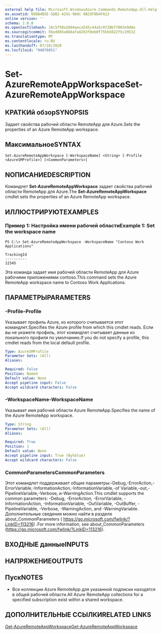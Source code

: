 ```yaml
---
external help file: Microsoft.WindowsAzure.Commands.RemoteApp.dll-Help.xml
ms.assetid: 608B4B5E-5DB2-4291-966C-0B25F8D4FA13
online version: ''
schema: 2.0.0
ms.openlocfilehash: 18c5f50a2804aeca545c44a5c0728bf7003e9d8e
ms.sourcegitcommit: 56ed085a868afa8263f8eb0f755b5822f5c29532
ms.translationtype: MT
ms.contentlocale: ru-RU
ms.lasthandoff: 07/18/2020
ms.locfileid: "94076051"
---
```

# <span data-ttu-id="2b79d-101">Set-AzureRemoteAppWorkspace</span><span class="sxs-lookup"><span data-stu-id="2b79d-101">Set-AzureRemoteAppWorkspace</span></span>

## <span data-ttu-id="2b79d-102">КРАТКИй обзор</span><span class="sxs-lookup"><span data-stu-id="2b79d-102">SYNOPSIS</span></span>
<span data-ttu-id="2b79d-103">Задает свойства рабочей области RemoteApp для Azure.</span><span class="sxs-lookup"><span data-stu-id="2b79d-103">Sets the properties of an Azure RemoteApp workspace.</span></span>

## <span data-ttu-id="2b79d-104">Максимальное</span><span class="sxs-lookup"><span data-stu-id="2b79d-104">SYNTAX</span></span>

```
Set-AzureRemoteAppWorkspace [-WorkspaceName] <String> [-Profile <AzureSMProfile>] [<CommonParameters>]
```

## <span data-ttu-id="2b79d-105">NОПИСАНИЕ</span><span class="sxs-lookup"><span data-stu-id="2b79d-105">DESCRIPTION</span></span>
<span data-ttu-id="2b79d-106">Командлет **Set-AzureRemoteAppWorkspace** задает свойства рабочей области RemoteApp для Azure.</span><span class="sxs-lookup"><span data-stu-id="2b79d-106">The **Set-AzureRemoteAppWorkspace** cmdlet sets the properties of an Azure RemoteApp workspace.</span></span>

## <span data-ttu-id="2b79d-107">ИЛЛЮСТРИРУЮТ</span><span class="sxs-lookup"><span data-stu-id="2b79d-107">EXAMPLES</span></span>

### <span data-ttu-id="2b79d-108">Пример 1: Настройка имени рабочей области</span><span class="sxs-lookup"><span data-stu-id="2b79d-108">Example 1: Set the workspace name</span></span>
```
PS C:\> Set-AzureRemoteAppWorkspace -WorkspaceName "Contoso Work Applications"

TrackingId
----------
12345
```

<span data-ttu-id="2b79d-109">Эта команда задает имя рабочей области RemoteApp для Azure рабочими приложениями contoso.</span><span class="sxs-lookup"><span data-stu-id="2b79d-109">This command sets the Azure RemoteApp workspace name to Contoso Work Applications.</span></span>

## <span data-ttu-id="2b79d-110">ПАРАМЕТРЫ</span><span class="sxs-lookup"><span data-stu-id="2b79d-110">PARAMETERS</span></span>

### <span data-ttu-id="2b79d-111">-Profile</span><span class="sxs-lookup"><span data-stu-id="2b79d-111">-Profile</span></span>
<span data-ttu-id="2b79d-112">Указывает профиль Azure, из которого считывается этот командлет.</span><span class="sxs-lookup"><span data-stu-id="2b79d-112">Specifies the Azure profile from which this cmdlet reads.</span></span>
<span data-ttu-id="2b79d-113">Если вы не укажете профиль, этот командлет считывает данные из локального профиля по умолчанию.</span><span class="sxs-lookup"><span data-stu-id="2b79d-113">If you do not specify a profile, this cmdlet reads from the local default profile.</span></span>

```yaml
Type: AzureSMProfile
Parameter Sets: (All)
Aliases: 

Required: False
Position: Named
Default value: None
Accept pipeline input: False
Accept wildcard characters: False
```

### <span data-ttu-id="2b79d-114">-WorkspaceName</span><span class="sxs-lookup"><span data-stu-id="2b79d-114">-WorkspaceName</span></span>
<span data-ttu-id="2b79d-115">Указывает имя рабочей области Azure RemoteApp.</span><span class="sxs-lookup"><span data-stu-id="2b79d-115">Specifies the name of the Azure RemoteApp workspace.</span></span>

```yaml
Type: String
Parameter Sets: (All)
Aliases: 

Required: True
Position: 1
Default value: None
Accept pipeline input: True (ByValue)
Accept wildcard characters: False
```

### <span data-ttu-id="2b79d-116">CommonParameters</span><span class="sxs-lookup"><span data-stu-id="2b79d-116">CommonParameters</span></span>
<span data-ttu-id="2b79d-117">Этот командлет поддерживает общие параметры:-Debug,-ErrorAction,-ErrorVariable,-InformationAction,-InformationVariable,-of Variable,-out,-PipelineVariable,-Verbose, и-WarningAction.</span><span class="sxs-lookup"><span data-stu-id="2b79d-117">This cmdlet supports the common parameters: -Debug, -ErrorAction, -ErrorVariable, -InformationAction, -InformationVariable, -OutVariable, -OutBuffer, -PipelineVariable, -Verbose, -WarningAction, and -WarningVariable.</span></span> <span data-ttu-id="2b79d-118">Дополнительные сведения можно найти в разделе about_CommonParameters ( https://go.microsoft.com/fwlink/?LinkID=113216) .</span><span class="sxs-lookup"><span data-stu-id="2b79d-118">For more information, see about_CommonParameters (https://go.microsoft.com/fwlink/?LinkID=113216).</span></span>

## <span data-ttu-id="2b79d-119">ВХОДНЫЕ данные</span><span class="sxs-lookup"><span data-stu-id="2b79d-119">INPUTS</span></span>

## <span data-ttu-id="2b79d-120">НАПРЯЖЕНИЕ</span><span class="sxs-lookup"><span data-stu-id="2b79d-120">OUTPUTS</span></span>

## <span data-ttu-id="2b79d-121">Пуск</span><span class="sxs-lookup"><span data-stu-id="2b79d-121">NOTES</span></span>
* <span data-ttu-id="2b79d-122">Все коллекции Azure RemoteApp для указанной подписки находятся в общей рабочей области.</span><span class="sxs-lookup"><span data-stu-id="2b79d-122">All Azure RemoteApp collections for a specified subscription exist within a shared workspace.</span></span>

## <span data-ttu-id="2b79d-123">ДОПОЛНИТЕЛЬНЫЕ ССЫЛКИ</span><span class="sxs-lookup"><span data-stu-id="2b79d-123">RELATED LINKS</span></span>

[<span data-ttu-id="2b79d-124">Get-AzureRemoteAppWorkspace</span><span class="sxs-lookup"><span data-stu-id="2b79d-124">Get-AzureRemoteAppWorkspace</span></span>](./Get-AzureRemoteAppWorkspace.md)


